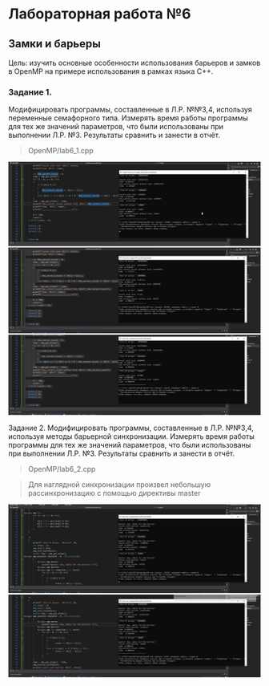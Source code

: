 # Лабораторная работа №6
## Замки и барьеры
Цель: изучить основные особенности использования барьеров и замков в OpenMP на примере использования в рамках языка С++.

### Задание 1. 
Модифицировать программы, составленные в Л.Р. №№3,4, используя переменные семафорного типа. Измерять время работы программы для тех же значений параметров,
что были использованы при выполнении Л.Р. №3. Результаты сравнить и занести в отчёт.
> OpenMP/lab6_1.cpp

![lab6_1](pics/lab6_1(1).png)
![lab6_1](pics/lab6_1(2).png)
![lab6_1](pics/lab6_1(3).png)

Задание 2. 
Модифицировать программы, составленные в Л.Р. №№3,4, используя методы барьерной синхронизации. Измерять время работы программы для тех же значений параметров, 
что были использованы при выполнении Л.Р. №3. Результаты сравнить и занести в отчёт.
> OpenMP/lab6_2.cpp

>Для наглядной синхронизации произвел небольшую рассинхронизацию с помощью директивы master 

![lab6_2](pics/lab6_2(1).png)
![lab6_2](pics/lab6_2(2).png)